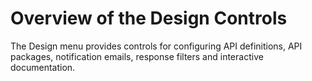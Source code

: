 ﻿---
sidebar_position: 1
---

# Overview of the Design Controls

<head>
  <meta name="guidename" content="API Management"/>
  <meta name="context" content="GUID-2f148ad8-a48d-411a-9627-57ea6d6cb9d5"/>
</head>

The Design menu provides controls for configuring API definitions, API packages, notification emails, response filters and interactive documentation. 
